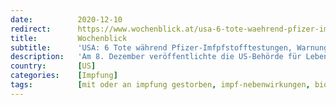 ```yaml
---
date:          2020-12-10
redirect:      https://www.wochenblick.at/usa-6-tote-waehrend-pfizer-imfpfstofftestungen-warnung-fuer-allergiker/
title:         Wochenblick
subtitle:      'USA: 6 Tote während Pfizer-Imfpfstofftestungen, Warnung für Allergiker'
description:   'Am 8. Dezember veröffentlichte die US-Behörde für Lebens- und Arzneimittel (Food and Drug Administration, FDA) Dokumente, denen zu entnehmen ist, dass während des Testlaufs mit dem Corona-Impfstoff sechs Menschen bereits verstorben sind. Die Hersteller Pfizer und BioNTech wiegeln jedoch ab, die Testpersonen seien nicht am Impfstoff gestorben, sie hätten angeblich Placebos erhalten und ein Zusammenhang […]'
country:       [US]
categories:    [Impfung]
tags:          [mit oder an impfung gestorben, impf-nebenwirkungen, biontech]
---
```

